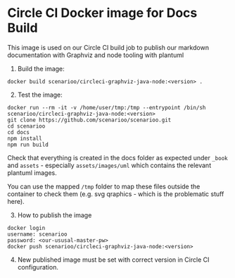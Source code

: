 # Circle CI Docker image for Docs Build

This image is used on our Circle CI build job to publish our markdown documentation with Graphviz and node tooling with plantuml


1. Build the image:

```
docker build scenarioo/circleci-graphviz-java-node:<version> .
```

2. Test the image: 

```
docker run --rm -it -v /home/user/tmp:/tmp --entrypoint /bin/sh scenarioo/circleci-graphviz-java-node:<version>
git clone https://github.com/scenarioo/scenarioo.git
cd scenarioo
cd docs
npm install
npm run build
```
Check that everything is created in the docs folder as expected under `_book` and `assets` - especially `assets/images/uml` which contains the relevant plantuml images.

You can use the mapped `/tmp` folder to map these files outside the container to check them (e.g. svg qraphics - which is the problematic stuff here).

3. How to publish the image

```
docker login
username: scenarioo
password: <our-ususal-master-pw>
docker push scenarioo/circleci-graphviz-java-node:<version>
```
4. New published image must be set with correct version in Circle CI configuration.
